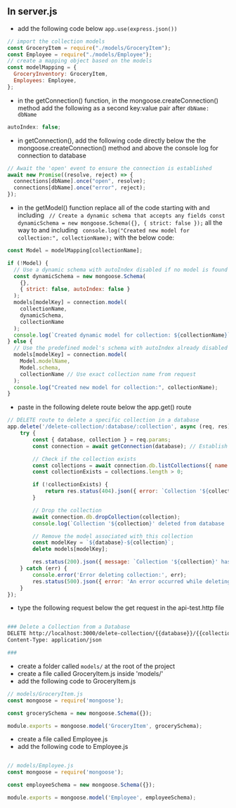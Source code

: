 ## In server.js

- add the following code below `app.use(express.json())`

```js
// import the collection models
const GroceryItem = require("./models/GroceryItem");
const Employee = require("./models/Employee");
// create a mapping object based on the models
const modelMapping = {
  GroceryInventory: GroceryItem,
  Employees: Employee,
};
```

- in the getConnection() function, in the mongoose.createConnection() method add the following as a second key:value pair after `dbName: dbName`

```js
autoIndex: false;
```

- in getConnection(), add the following code directly below the the mongoose.createConnection() method and above the console log for connection to database

```js
// Await the 'open' event to ensure the connection is established
await new Promise((resolve, reject) => {
  connections[dbName].once("open", resolve);
  connections[dbName].once("error", reject);
});
```

- in the getModel() function replace all of the code starting with and including ` // Create a dynamic schema that accepts any fields
      const dynamicSchema = new mongoose.Schema({}, { strict: false });` all the way to and including ` console.log("Created new model for collection:", collectionName);` with the below code:

```js
const Model = modelMapping[collectionName];

if (!Model) {
  // Use a dynamic schema with autoIndex disabled if no model is found
  const dynamicSchema = new mongoose.Schema(
    {},
    { strict: false, autoIndex: false }
  );
  models[modelKey] = connection.model(
    collectionName,
    dynamicSchema,
    collectionName
  );
  console.log(`Created dynamic model for collection: ${collectionName}`);
} else {
  // Use the predefined model's schema with autoIndex already disabled
  models[modelKey] = connection.model(
    Model.modelName,
    Model.schema,
    collectionName // Use exact collection name from request
  );
  console.log("Created new model for collection:", collectionName);
}
```

- paste in the following delete route below the app.get() route
```js
// DELETE route to delete a specific collection in a database
app.delete('/delete-collection/:database/:collection', async (req, res) => {
    try {
        const { database, collection } = req.params;
        const connection = await getConnection(database); // Establish or retrieve the connection

        // Check if the collection exists
        const collections = await connection.db.listCollections({ name: collection }).toArray();
        const collectionExists = collections.length > 0;

        if (!collectionExists) {
            return res.status(404).json({ error: `Collection '${collection}' does not exist in database '${database}'.` });
        }

        // Drop the collection
        await connection.db.dropCollection(collection);
        console.log(`Collection '${collection}' deleted from database '${database}'.`);

        // Remove the model associated with this collection
        const modelKey = `${database}-${collection}`;
        delete models[modelKey];

        res.status(200).json({ message: `Collection '${collection}' has been successfully deleted from database '${database}'.` });
    } catch (err) {
        console.error('Error deleting collection:', err);
        res.status(500).json({ error: 'An error occurred while deleting the collection.' });
    }
});
```

- type the following request below the get request in the api-test.http file 
```bash 

### Delete a Collection from a Database
DELETE http://localhost:3000/delete-collection/{{database}}/{{collection}}
Content-Type: application/json

###
```

- create a folder called `models/` at the root of the project
- create a file called GroceryItem.js inside 'models/'
- add the following code to GroceryItem.js
```js
// models/GroceryItem.js
const mongoose = require('mongoose');

const grocerySchema = new mongoose.Schema({});

module.exports = mongoose.model('GroceryItem', grocerySchema);
```
- create a file called Employee.js
- add the following code to Employee.js
```js

// models/Employee.js
const mongoose = require('mongoose');

const employeeSchema = new mongoose.Schema({});

module.exports = mongoose.model('Employee', employeeSchema);
